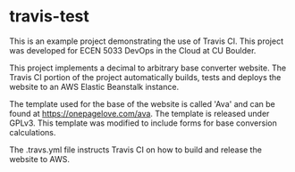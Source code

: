 # travis-test

This is an example project demonstrating the use of Travis CI. This project was
developed for ECEN 5033 DevOps in the Cloud at CU Boulder.

This project implements a decimal to arbitrary base converter website. The Travis CI
portion of the project automatically builds, tests and deploys the website
to an AWS Elastic Beanstalk instance.

The template used for the base of the website is called 'Ava' and can be found
at https://onepagelove.com/ava. The template is released under GPLv3. This
template was modified to include forms for base conversion calculations.

The .travs.yml file instructs Travis CI on how to build and release the
website to AWS.

